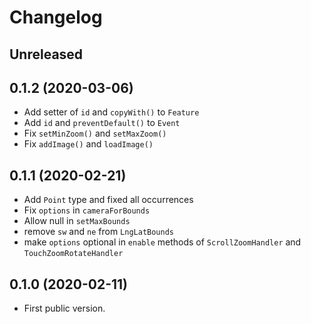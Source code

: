 # Changelog

## Unreleased

## 0.1.2 (2020-03-06)

* Add setter of `id` and `copyWith()` to `Feature`
* Add `id` and `preventDefault()` to `Event`
* Fix `setMinZoom()` and `setMaxZoom()`
* Fix `addImage()` and `loadImage()`

## 0.1.1 (2020-02-21)

* Add `Point` type and fixed all occurrences
* Fix `options` in `cameraForBounds`
* Allow null in `setMaxBounds`
* remove `sw` and `ne` from `LngLatBounds`
* make `options` optional in `enable` methods of `ScrollZoomHandler` and `TouchZoomRotateHandler`

## 0.1.0 (2020-02-11)

* First public version.
